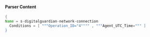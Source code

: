 #### Parser Content
```Java
{
Name = s-digitalguardian-network-connection
  Conditions = [ """Operation_ID="4"""" , """Agent_UTC_Time=""" ]
}
```